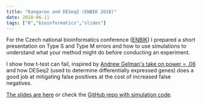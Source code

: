 ```yaml
---
title: "Kangaroo and DESeq2 (ENBIK 2018)"
date: 2018-06-11
tags: ["R","bioinformatics","slides"]
---
```


For the Czech national bioinformatics conference ([ENBIK](http://www.enbik.cz)) I prepared a short presentation on Type S and Type M errors and how to use simulations to understand what your method might do before conducting an experiment.

I show how t-test can fail, inspired by [Andrew Gelman's take on power = .06](http://andrewgelman.com/2014/11/17/power-06-looks-like-get-used/) and how DESeq2 (used to determine differentially expressed genes) does a good job at mitigating false positives at the cost of increased false negatives.

[The slides are here](/post/2018-06-11-enbik/enbik.html) or check the [GitHub repo with simulation code](https://github.com/cas-bioinf/statistical-simulations).